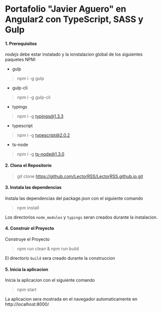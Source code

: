 Portafolio "Javier Aguero" en Angular2 con TypeScript, SASS y Gulp
=================================

#### 1. Prerequisitos

*nodejs* debe estar instalado y la ionstalacion global de los siguientes paquetes NPM:

- gulp

> npm i -g gulp

- gulp-cli

> npm i -g gulp-cli

- typings

> npm i -g typings@1.3.3

- typescript

> npm i -g typescript@2.0.2

- ts-node

> npm i -g ts-node@1.3.0

#### 2. Clona el Repositorio


> git clone https://github.com/LectorRSS/LectorRSS.github.io.git


#### 3. Instala las dependencias

Instala las dependencias del package.json con el siguiente comando

> npm install

Los directorios `node_modules` y `typings` seran creados durante la instalacion.

#### 4. Construir el Proyecto

Construye el Proyecto

> npm run clean & npm run build

El directorio `build` sera creado durante la construccion

#### 5. Inicia la aplicacion

Inicia la aplicacion con el siguiente comando

> npm start

La aplicacion sera mostrada en el navegador automaticamente en http://localhost:8000/
